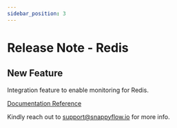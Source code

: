```yaml
---
sidebar_position: 3 
---
```

# Release Note - Redis 

## New Feature

Integration feature to enable monitoring for Redis.

[Documentation Reference](/docs/sidebar-sf-selfhosted-turbo/Integrations/redis/overview)

Kindly reach out to [support@snappyflow.io](mailto:support@snappyflow.io) for more info.

